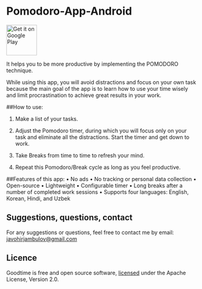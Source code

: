 # Pomodoro-App-Android
[<img src="https://play.google.com/intl/en_us/badges/static/images/badges/en_badge_web_generic.png"
    alt="Get it on Google Play"
    height="80">](https://play.google.com/store/apps/details?id=uz.javokhirjambulov.pomodoro)
 
It helps you to be more productive by implementing the POMODORO technique.

While using this app, you will avoid distractions and focus on your own task because the main goal of the app is to learn how to use your time wisely and limit procrastination to achieve great results in your work.

##How to use:

1. Make a list of your tasks.

2. Adjust the Pomodoro timer, during which you will focus only on your task and eliminate all the distractions. Start the timer and get down to work.

3. Take Breaks from time to time to refresh your mind.

4. Repeat this Pomodoro/Break cycle as long as you feel productive.

##Features of this app:
• No ads
• No tracking or personal data collection
• Open-source
• Lightweight
• Configurable timer
• Long breaks after a number of completed work sessions
• Supports four languages: English, Korean, Hindi, and Uzbek
## Suggestions, questions, contact
For any suggestions or questions, feel free to contact me by email: javohirjambulov@gmail.com
## Licence
Goodtime is free and open source software, [licensed](https://github.com/JavokhirJambulov/Pomodo-App-Android/blob/main/LICENSE) under the Apache License, Version 2.0.
